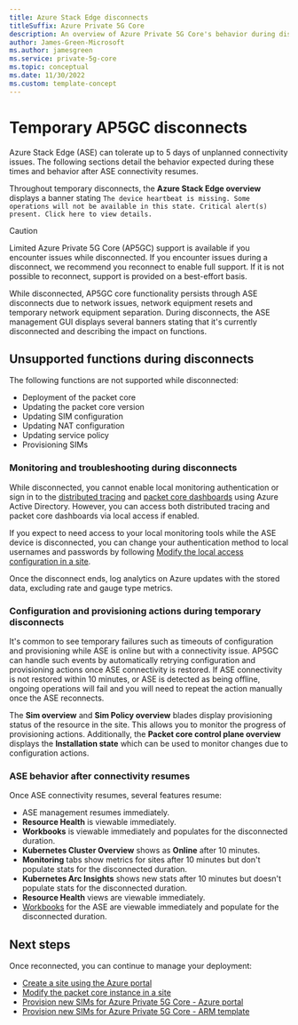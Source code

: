 ```yaml
---
title: Azure Stack Edge disconnects 
titleSuffix: Azure Private 5G Core
description: An overview of Azure Private 5G Core's behavior during disconnects.
author: James-Green-Microsoft
ms.author: jamesgreen
ms.service: private-5g-core
ms.topic: conceptual 
ms.date: 11/30/2022
ms.custom: template-concept 
---
```


# Temporary AP5GC disconnects

Azure Stack Edge (ASE) can tolerate up to 5 days of unplanned connectivity issues. The following sections detail the behavior expected during these times and behavior after ASE connectivity resumes.

Throughout temporary disconnects, the **Azure Stack Edge overview** displays a banner stating `The device heartbeat is missing. Some operations will not be available in this state. Critical alert(s) present. Click here to view details.`

> [!CAUTION]
> Limited Azure Private 5G Core (AP5GC) support is available if you encounter issues while disconnected. If you encounter issues during a disconnect, we recommend you reconnect to enable full support. If it is not possible to reconnect, support is provided on a best-effort basis.

While disconnected, AP5GC core functionality persists through ASE disconnects due to network issues, network equipment resets and temporary network equipment separation. During disconnects, the ASE management GUI displays several banners stating that it's currently disconnected and describing the impact on functions.

## Unsupported functions during disconnects

The following functions are not supported while disconnected:

- Deployment of the packet core
- Updating the packet core version
- Updating SIM configuration
- Updating NAT configuration
- Updating service policy
- Provisioning SIMs

### Monitoring and troubleshooting during disconnects

While disconnected, you cannot enable local monitoring authentication or sign in to the [distributed tracing](distributed-tracing.md) and [packet core dashboards](packet-core-dashboards.md) using Azure Active Directory. However, you can access both distributed tracing and packet core dashboards via local access if enabled.

If you expect to need access to your local monitoring tools while the ASE device is disconnected, you can change your authentication method to local usernames and passwords by following [Modify the local access configuration in a site](modify-local-access-configuration.md).

Once the disconnect ends, log analytics on Azure updates with the stored data, excluding rate and gauge type metrics.

### Configuration and provisioning actions during temporary disconnects

It's common to see temporary failures such as timeouts of configuration and provisioning while ASE is online but with a connectivity issue. AP5GC can handle such events by automatically retrying configuration and provisioning actions once ASE connectivity is restored. If ASE connectivity is not restored within 10 minutes, or ASE is detected as being offline, ongoing operations will fail and you will need to repeat the action manually once the ASE reconnects.

The **Sim overview** and **Sim Policy overview** blades display provisioning status of the resource in the site. This allows you to monitor the progress of provisioning actions. Additionally, the **Packet core control plane overview** displays the **Installation state** which can be used to monitor changes due to configuration actions.

### ASE behavior after connectivity resumes

Once ASE connectivity resumes, several features resume:

- ASE management resumes immediately.
- **Resource Health** is viewable immediately.
- **Workbooks** is viewable immediately and populates for the disconnected duration.
- **Kubernetes Cluster Overview** shows as **Online** after 10 minutes.
- **Monitoring** tabs show metrics for sites after 10 minutes but don't populate stats for the disconnected duration.
- **Kubernetes Arc Insights** shows new stats after 10 minutes but doesn't populate stats for the disconnected duration.
- **Resource Health** views are viewable immediately.
- [Workbooks](../update-center/workbooks.md) for the ASE are viewable immediately and populate for the disconnected duration.

## Next steps

Once reconnected, you can continue to manage your deployment:

- [Create a site using the Azure portal](create-a-site.md)
- [Modify the packet core instance in a site](modify-packet-core.md)
- [Provision new SIMs for Azure Private 5G Core - Azure portal](provision-sims-azure-portal.md)
- [Provision new SIMs for Azure Private 5G Core - ARM template](provision-sims-arm-template.md)